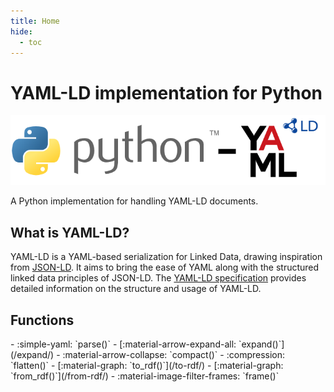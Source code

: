 ```yaml
---
title: Home
hide:
  - toc
---
```


# YAML-LD implementation for Python

![](logos/python-yaml-ld.png)

A Python implementation for handling YAML-LD documents.

## What is YAML-LD?

YAML-LD is a YAML-based serialization for Linked Data, drawing inspiration from [JSON-LD](https://json-ld.org/). It aims to bring the ease of YAML along with the structured linked data principles of JSON-LD. The [YAML-LD specification](https://json-ld.github.io/yaml-ld/spec/) provides detailed information on the structure and usage of YAML-LD.

## Functions

<div class="grid cards" markdown>
- :simple-yaml: `parse()`
- [:material-arrow-expand-all: `expand()`](/expand/)
- :material-arrow-collapse: `compact()`
- :compression: `flatten()`
- [:material-graph: `to_rdf()`](/to-rdf/)
- [:material-graph: `from_rdf()`](/from-rdf/)
- :material-image-filter-frames: `frame()`
</div>
